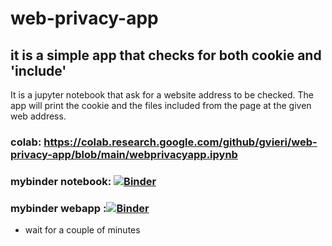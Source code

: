 # web-privacy-app

## it is a simple app that checks for both cookie and 'include' 

It is a jupyter notebook that ask for a website address to be checked. 
The app will print the cookie and the files included from the page at the given web address. 


### colab: https://colab.research.google.com/github/gvieri/web-privacy-app/blob/main/webprivacyapp.ipynb


### mybinder notebook: [![Binder](https://mybinder.org/badge_logo.svg)](https://mybinder.org/v2/gh/gvieri/web-privacy-app/blob/main?filepath=webprivacyapp.ipynb)


### mybinder webapp  :[![Binder](https://mybinder.org/badge_logo.svg)](https://mybinder.org/v2/gh/gvieri/web-privacy-app/main?urlpath=urlpath=apps%2FCwebprivacyapp.ipynb)

* wait for a couple of minutes
 
